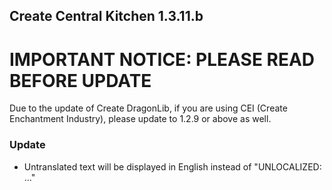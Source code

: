 ## Create Central Kitchen 1.3.11.b

# **IMPORTANT NOTICE**: PLEASE READ BEFORE UPDATE
Due to the update of Create DragonLib, if you are using CEI (Create Enchantment Industry), please update to 1.2.9 or above as well.

### Update
- Untranslated text will be displayed in English instead of "UNLOCALIZED: ..."